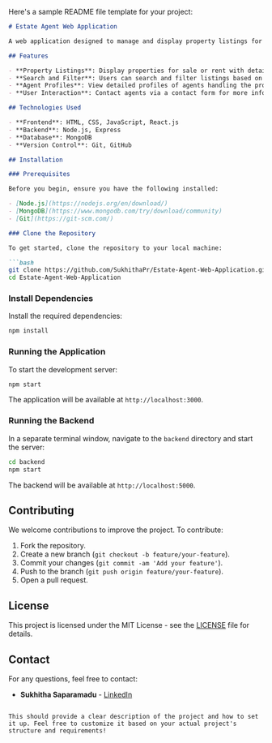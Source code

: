 Here's a sample README file template for your project:

```markdown
# Estate Agent Web Application

A web application designed to manage and display property listings for estate agents. This application allows users to search, filter, and view available properties, as well as interact with agents for further inquiries.

## Features

- **Property Listings**: Display properties for sale or rent with detailed information including price, location, and images.
- **Search and Filter**: Users can search and filter listings based on location, price, and other parameters.
- **Agent Profiles**: View detailed profiles of agents handling the properties.
- **User Interaction**: Contact agents via a contact form for more information.

## Technologies Used

- **Frontend**: HTML, CSS, JavaScript, React.js
- **Backend**: Node.js, Express
- **Database**: MongoDB
- **Version Control**: Git, GitHub

## Installation

### Prerequisites

Before you begin, ensure you have the following installed:

- [Node.js](https://nodejs.org/en/download/)
- [MongoDB](https://www.mongodb.com/try/download/community)
- [Git](https://git-scm.com/)

### Clone the Repository

To get started, clone the repository to your local machine:

```bash
git clone https://github.com/SukhithaPr/Estate-Agent-Web-Application.git
cd Estate-Agent-Web-Application
```

### Install Dependencies

Install the required dependencies:

```bash
npm install
```

### Running the Application

To start the development server:

```bash
npm start
```

The application will be available at `http://localhost:3000`.

### Running the Backend

In a separate terminal window, navigate to the `backend` directory and start the server:

```bash
cd backend
npm start
```

The backend will be available at `http://localhost:5000`.

## Contributing

We welcome contributions to improve the project. To contribute:

1. Fork the repository.
2. Create a new branch (`git checkout -b feature/your-feature`).
3. Commit your changes (`git commit -am 'Add your feature'`).
4. Push to the branch (`git push origin feature/your-feature`).
5. Open a pull request.

## License

This project is licensed under the MIT License - see the [LICENSE](LICENSE) file for details.

## Contact

For any questions, feel free to contact:

- **Sukhitha Saparamadu** - [LinkedIn](https://www.linkedin.com/in/sukhithasaparamadu)
```

This should provide a clear description of the project and how to set it up. Feel free to customize it based on your actual project's structure and requirements!
